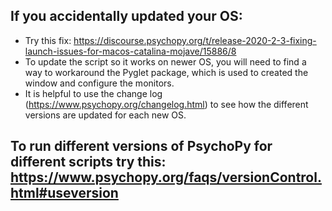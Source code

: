 ## If you accidentally updated your OS: 
- Try this fix: https://discourse.psychopy.org/t/release-2020-2-3-fixing-launch-issues-for-macos-catalina-mojave/15886/8
- To update the script so it works on newer OS, you will need to find a way to workaround the Pyglet package, which is used to created the window and configure the monitors.
- It is helpful to use the change log (https://www.psychopy.org/changelog.html) to see how the different versions are updated for each new OS.



## To run different versions of PsychoPy for different scripts try this: https://www.psychopy.org/faqs/versionControl.html#useversion
